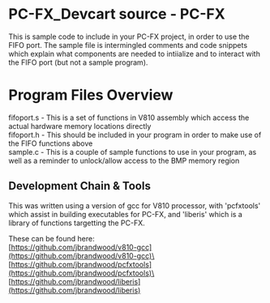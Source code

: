 # PC-FX_Devcart source - PC-FX

This is sample code to include in your PC-FX project, in order to use the FIFO port.
The sample file is intermingled comments and code snippets which explain what components
are needed to intiialize and to interact with the FIFO port (but not a sample program).

# Program Files Overview

fifoport.s - This is a set of functions in V810 assembly which access the actual hardware memory
locations directly\
fifoport.h - This should be included in your program in order to make use of the FIFO functions above\
sample.c - This is a couple of sample functions to use in your program, as well as a reminder to
unlock/allow access to the BMP memory region

## Development Chain & Tools

This was written using a version of gcc for V810 processor, with 'pcfxtools' which assist in
building executables for PC-FX, and 'liberis' which is a library of functions targetting the PC-FX.

These can be found here:\
[https://github.com/jbrandwood/v810-gcc](https://github.com/jbrandwood/v810-gcc)\
[https://github.com/jbrandwood/pcfxtools](https://github.com/jbrandwood/pcfxtools)\
[https://github.com/jbrandwood/liberis](https://github.com/jbrandwood/liberis)

